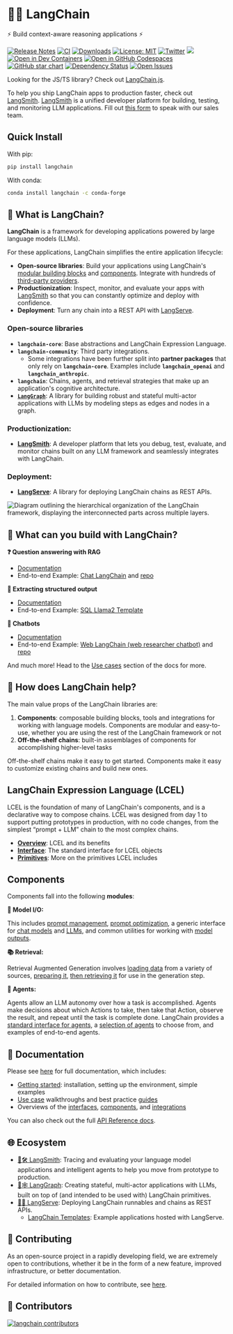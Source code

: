 # 🦜️🔗 LangChain

⚡ Build context-aware reasoning applications ⚡

[![Release Notes](https://img.shields.io/github/release/langchain-ai/langchain)](https://github.com/langchain-ai/langchain/releases)
[![CI](https://github.com/langchain-ai/langchain/actions/workflows/check_diffs.yml/badge.svg)](https://github.com/langchain-ai/langchain/actions/workflows/check_diffs.yml)
[![Downloads](https://static.pepy.tech/badge/langchain-core/month)](https://pepy.tech/project/langchain-core)
[![License: MIT](https://img.shields.io/badge/License-MIT-yellow.svg)](https://opensource.org/licenses/MIT)
[![Twitter](https://img.shields.io/twitter/url/https/twitter.com/langchainai.svg?style=social&label=Follow%20%40LangChainAI)](https://twitter.com/langchainai)
[![](https://dcbadge.vercel.app/api/server/6adMQxSpJS?compact=true&style=flat)](https://discord.gg/6adMQxSpJS)
[![Open in Dev Containers](https://img.shields.io/static/v1?label=Dev%20Containers&message=Open&color=blue&logo=visualstudiocode)](https://vscode.dev/redirect?url=vscode://ms-vscode-remote.remote-containers/cloneInVolume?url=https://github.com/langchain-ai/langchain)
[![Open in GitHub Codespaces](https://github.com/codespaces/badge.svg)](https://codespaces.new/langchain-ai/langchain)
[![GitHub star chart](https://img.shields.io/github/stars/langchain-ai/langchain?style=social)](https://star-history.com/#langchain-ai/langchain)
[![Dependency Status](https://img.shields.io/librariesio/github/langchain-ai/langchain)](https://libraries.io/github/langchain-ai/langchain)
[![Open Issues](https://img.shields.io/github/issues-raw/langchain-ai/langchain)](https://github.com/langchain-ai/langchain/issues)

Looking for the JS/TS library? Check out [LangChain.js](https://github.com/langchain-ai/langchainjs).

To help you ship LangChain apps to production faster, check out [LangSmith](https://smith.langchain.com). 
[LangSmith](https://smith.langchain.com) is a unified developer platform for building, testing, and monitoring LLM applications. 
Fill out [this form](https://www.langchain.com/contact-sales) to speak with our sales team.

## Quick Install

With pip:
```bash
pip install langchain
```

With conda:
```bash
conda install langchain -c conda-forge
```

## 🤔 What is LangChain?

**LangChain** is a framework for developing applications powered by large language models (LLMs).

For these applications, LangChain simplifies the entire application lifecycle:

- **Open-source libraries**: Build your applications using LangChain's [modular building blocks](https://python.langchain.com/docs/expression_language/) and [components](https://python.langchain.com/docs/modules/). Integrate with hundreds of [third-party providers](https://python.langchain.com/docs/integrations/platforms/).
- **Productionization**: Inspect, monitor, and evaluate your apps with [LangSmith](https://python.langchain.com/docs/langsmith/) so that you can constantly optimize and deploy with confidence.
- **Deployment**: Turn any chain into a REST API with [LangServe](https://python.langchain.com/docs/langserve).

### Open-source libraries
- **`langchain-core`**: Base abstractions and LangChain Expression Language.
- **`langchain-community`**: Third party integrations.
  - Some integrations have been further split into **partner packages** that only rely on **`langchain-core`**. Examples include **`langchain_openai`** and **`langchain_anthropic`**.
- **`langchain`**: Chains, agents, and retrieval strategies that make up an application's cognitive architecture.
- **[`LangGraph`](https://python.langchain.com/docs/langgraph)**: A library for building robust and stateful multi-actor applications with LLMs by modeling steps as edges and nodes in a graph.

### Productionization:
- **[LangSmith](https://python.langchain.com/docs/langsmith)**: A developer platform that lets you debug, test, evaluate, and monitor chains built on any LLM framework and seamlessly integrates with LangChain.

### Deployment:
- **[LangServe](https://python.langchain.com/docs/langserve)**: A library for deploying LangChain chains as REST APIs.

![Diagram outlining the hierarchical organization of the LangChain framework, displaying the interconnected parts across multiple layers.](docs/static/svg/langchain_stack.svg "LangChain Architecture Overview")

## 🧱 What can you build with LangChain?

**❓ Question answering with RAG**

- [Documentation](https://python.langchain.com/docs/use_cases/question_answering/)
- End-to-end Example: [Chat LangChain](https://chat.langchain.com) and [repo](https://github.com/langchain-ai/chat-langchain)

**🧱 Extracting structured output**

- [Documentation](https://python.langchain.com/docs/use_cases/extraction/)
- End-to-end Example: [SQL Llama2 Template](https://github.com/langchain-ai/langchain-extract/)

**🤖 Chatbots**

- [Documentation](https://python.langchain.com/docs/use_cases/chatbots)
- End-to-end Example: [Web LangChain (web researcher chatbot)](https://weblangchain.vercel.app) and [repo](https://github.com/langchain-ai/weblangchain)

And much more! Head to the [Use cases](https://python.langchain.com/docs/use_cases/) section of the docs for more.

## 🚀 How does LangChain help?
The main value props of the LangChain libraries are:
1. **Components**: composable building blocks, tools and integrations for working with language models. Components are modular and easy-to-use, whether you are using the rest of the LangChain framework or not
2. **Off-the-shelf chains**: built-in assemblages of components for accomplishing higher-level tasks

Off-the-shelf chains make it easy to get started. Components make it easy to customize existing chains and build new ones. 

## LangChain Expression Language (LCEL)

LCEL is the foundation of many of LangChain's components, and is a declarative way to compose chains. LCEL was designed from day 1 to support putting prototypes in production, with no code changes, from the simplest “prompt + LLM” chain to the most complex chains.

- **[Overview](https://python.langchain.com/docs/expression_language/)**: LCEL and its benefits
- **[Interface](https://python.langchain.com/docs/expression_language/interface)**: The standard interface for LCEL objects
- **[Primitives](https://python.langchain.com/docs/expression_language/primitives)**: More on the primitives LCEL includes

## Components

Components fall into the following **modules**:

**📃 Model I/O:**

This includes [prompt management](https://python.langchain.com/docs/modules/model_io/prompts/), [prompt optimization](https://python.langchain.com/docs/modules/model_io/prompts/example_selectors/), a generic interface for [chat models](https://python.langchain.com/docs/modules/model_io/chat/) and [LLMs](https://python.langchain.com/docs/modules/model_io/llms/), and common utilities for working with [model outputs](https://python.langchain.com/docs/modules/model_io/output_parsers/).

**📚 Retrieval:**

Retrieval Augmented Generation involves [loading data](https://python.langchain.com/docs/modules/data_connection/document_loaders/) from a variety of sources, [preparing it](https://python.langchain.com/docs/modules/data_connection/document_loaders/), [then retrieving it](https://python.langchain.com/docs/modules/data_connection/retrievers/) for use in the generation step.

**🤖 Agents:**

Agents allow an LLM autonomy over how a task is accomplished. Agents make decisions about which Actions to take, then take that Action, observe the result, and repeat until the task is complete done. LangChain provides a [standard interface for agents](https://python.langchain.com/docs/modules/agents/), a [selection of agents](https://python.langchain.com/docs/modules/agents/agent_types/) to choose from, and examples of end-to-end agents.

## 📖 Documentation

Please see [here](https://python.langchain.com) for full documentation, which includes:

- [Getting started](https://python.langchain.com/docs/get_started/introduction): installation, setting up the environment, simple examples
- [Use case](https://python.langchain.com/docs/use_cases/) walkthroughs and best practice [guides](https://python.langchain.com/docs/guides/)
- Overviews of the [interfaces](https://python.langchain.com/docs/expression_language/), [components](https://python.langchain.com/docs/modules/), and [integrations](https://python.langchain.com/docs/integrations/providers)

You can also check out the full [API Reference docs](https://api.python.langchain.com).

## 🌐 Ecosystem

- [🦜🛠️ LangSmith](https://python.langchain.com/docs/langsmith/): Tracing and evaluating your language model applications and intelligent agents to help you move from prototype to production.
- [🦜🕸️ LangGraph](https://python.langchain.com/docs/langgraph): Creating stateful, multi-actor applications with LLMs, built on top of (and intended to be used with) LangChain primitives.
- [🦜🏓 LangServe](https://python.langchain.com/docs/langserve): Deploying LangChain runnables and chains as REST APIs.
  - [LangChain Templates](https://python.langchain.com/docs/templates/): Example applications hosted with LangServe.


## 💁 Contributing

As an open-source project in a rapidly developing field, we are extremely open to contributions, whether it be in the form of a new feature, improved infrastructure, or better documentation.

For detailed information on how to contribute, see [here](https://python.langchain.com/docs/contributing/).

## 🌟 Contributors

[![langchain contributors](https://contrib.rocks/image?repo=langchain-ai/langchain&max=2000)](https://github.com/langchain-ai/langchain/graphs/contributors)
